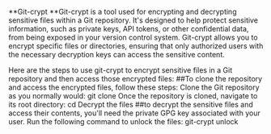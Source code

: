 **Git-crypt
**Git-crypt is a tool used for encrypting and decrypting sensitive files within a Git repository. It's designed to help protect sensitive information, such as private keys, API tokens, or other confidential data, from being exposed in your version control system. Git-crypt allows you to encrypt specific files or directories, ensuring that only authorized users with the necessary decryption keys can access the sensitive content.

Here are the steps to use git-crypt to encrypt sensitive files in a Git repository and then access those encrypted files:
##To clone the repository and access the encrypted files, follow these steps:
Clone the Git repository as you normally would:
git clone <repository-url>
Once the repository is cloned, navigate to its root directory:
cd <repository-directory>
Decrypt the files
##to decrypt the sensitive files and access their contents, you'll need the private GPG key associated with your user. Run the following command to unlock the files:
git-crypt unlock
